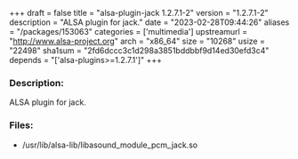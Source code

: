 +++
draft = false
title = "alsa-plugin-jack 1.2.7.1-2"
version = "1.2.7.1-2"
description = "ALSA plugin for jack."
date = "2023-02-28T09:44:26"
aliases = "/packages/153063"
categories = ['multimedia']
upstreamurl = "http://www.alsa-project.org"
arch = "x86_64"
size = "10268"
usize = "22498"
sha1sum = "2fd6dccc3c1d298a3851bddbbf9d14ed30efd3c4"
depends = "['alsa-plugins>=1.2.7.1']"
+++
### Description: 
ALSA plugin for jack.

### Files: 
* /usr/lib/alsa-lib/libasound_module_pcm_jack.so
